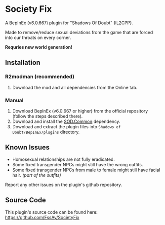 # Society Fix
A BepInEx (v6.0.667) plugin for "Shadows Of Doubt" (IL2CPP).

Made to remove/reduce sexual deviations from the game that are forced into our throats on every corner.

**Requries new world generation!**

## Installation

### R2modman (recommended)
1. Download the mod and all dependencies from the Online tab.

### Manual
1. Download BepInEx (v6.0.667 or higher) from the official repository (follow the steps described there).
2. Download and install the [SOD.Common](https://thunderstore.io/c/shadows-of-doubt/p/Venomaus/SODCommon/) dependency.
3. Download and extract the plugin files into `Shadows of Doubt/BepInEx/plugins` directory.

## Known Issues
- Homosexual relationships are not fully eradicated.
- Some fixed transgender NPCs might still have the wrong outfits.
- Some fixed transgender NPCs from male to female might still have facial hair. _(part of the outfits)_

Report any other issues on the plugin's github repository.

## Source Code
This plugin's source code can be found here: https://github.com/FssAy/SocietyFix
